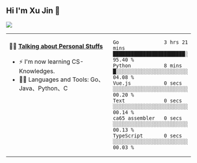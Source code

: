 
## Hi I'm Xu Jin 👋
![](https://komarev.com/ghpvc/?username=jiayouxujin&color=brightgreen&label=PROFILE+VIEWS)



<table align="center">
<tr>
<td valign="top" width="60%">

#### 🏋️‍♀️ <a href="https://github.com/jiayouxujin" target="_blank">Talking about Personal Stuffs</a>
<!-- recent_releases starts -->

- ⚡  I'm now learning CS-Knowledges.  
- 🏊‍♂️ Languages and Tools: Go、Java、Python、C
<!-- recent_releases ends -->
</td>
<td>
 
<!--START_SECTION:waka-->

```text
Go               3 hrs 21 mins   ████████████████████████░   95.40 %
Python           8 mins          █░░░░░░░░░░░░░░░░░░░░░░░░   04.08 %
Vue.js           0 secs          ░░░░░░░░░░░░░░░░░░░░░░░░░   00.20 %
Text             0 secs          ░░░░░░░░░░░░░░░░░░░░░░░░░   00.14 %
ca65 assembler   0 secs          ░░░░░░░░░░░░░░░░░░░░░░░░░   00.13 %
TypeScript       0 secs          ░░░░░░░░░░░░░░░░░░░░░░░░░   00.03 %
```

<!--END_SECTION:waka-->
 
</td>
</tr>
</table>





